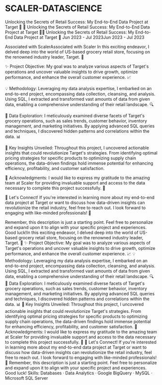 # SCALER-DATASCIENCE
 Unlocking the Secrets of Retail Success: My End-to-End Data Project at Target 🛒
🎯 Unlocking the Secrets of Retail Success: My End-to-End Data Project at Target 🛒🎯 Unlocking the Secrets of Retail Success: My End-to-End Data Project at Target 🛒
Jun 2023 - Jul 2023Jun 2023 - Jul 2023

Associated with ScalerAssociated with Scaler
In this exciting endeavor, I delved deep into the world of US-based grocery retail store, focusing on the renowned industry leader, Target. 🎯

✨ Project Objective: My goal was to analyze various aspects of Target's operations and uncover valuable insights to drive growth, optimize performance, and enhance the overall customer experience. 📈

💡 Methodology: Leveraging my data analysis expertise, I embarked on an end-to-end project, encompassing data collection, cleansing, and analysis. Using SQL, I extracted and transformed vast amounts of data from given data, enabling a comprehensive understanding of their retail landscape. 🔍

🔎 Data Exploration: I meticulously examined diverse facets of Target's grocery operations, such as sales trends, customer behavior, inventory management, and marketing initiatives. By applying advanced SQL queries and techniques, I discovered hidden patterns and correlations within the data. 📊

🚀 Key Insights Unveiled: Throughout this project, I uncovered actionable insights that could revolutionize Target's strategies. From identifying optimal pricing strategies for specific products to optimizing supply chain operations, the data-driven findings hold immense potential for enhancing efficiency, profitability, and customer satisfaction. 

🤝 Acknowledgments: I would like to express my gratitude to the amazing team at Scaler for providing invaluable support and access to the data necessary to complete this project successfully. 🙏

🌟 Let's Connect! If you're interested in learning more about my end-to-end data project at Target or want to discuss how data-driven insights can revolutionize the retail industry, feel free to reach out. I look forward to engaging with like-minded professionals! 🤝

Remember, this description is just a starting point. Feel free to personalize and expand upon it to align with your specific project and experiences. Good luck!In this exciting endeavor, I delved deep into the world of US-based grocery retail store, focusing on the renowned industry leader, Target. 🎯 ✨ Project Objective: My goal was to analyze various aspects of Target's operations and uncover valuable insights to drive growth, optimize performance, and enhance the overall customer experience. 📈 💡 Methodology: Leveraging my data analysis expertise, I embarked on an end-to-end project, encompassing data collection, cleansing, and analysis. Using SQL, I extracted and transformed vast amounts of data from given data, enabling a comprehensive understanding of their retail landscape. 🔍 🔎 Data Exploration: I meticulously examined diverse facets of Target's grocery operations, such as sales trends, customer behavior, inventory management, and marketing initiatives. By applying advanced SQL queries and techniques, I discovered hidden patterns and correlations within the data. 📊 🚀 Key Insights Unveiled: Throughout this project, I uncovered actionable insights that could revolutionize Target's strategies. From identifying optimal pricing strategies for specific products to optimizing supply chain operations, the data-driven findings hold immense potential for enhancing efficiency, profitability, and customer satisfaction. 🤝 Acknowledgments: I would like to express my gratitude to the amazing team at Scaler for providing invaluable support and access to the data necessary to complete this project successfully. 🙏 🌟 Let's Connect! If you're interested in learning more about my end-to-end data project at Target or want to discuss how data-driven insights can revolutionize the retail industry, feel free to reach out. I look forward to engaging with like-minded professionals! 🤝 Remember, this description is just a starting point. Feel free to personalize and expand upon it to align with your specific project and experiences. Good luck!
Skills: Databases · Data Analytics · Google BigQuery · MySQL · Microsoft SQL Server



